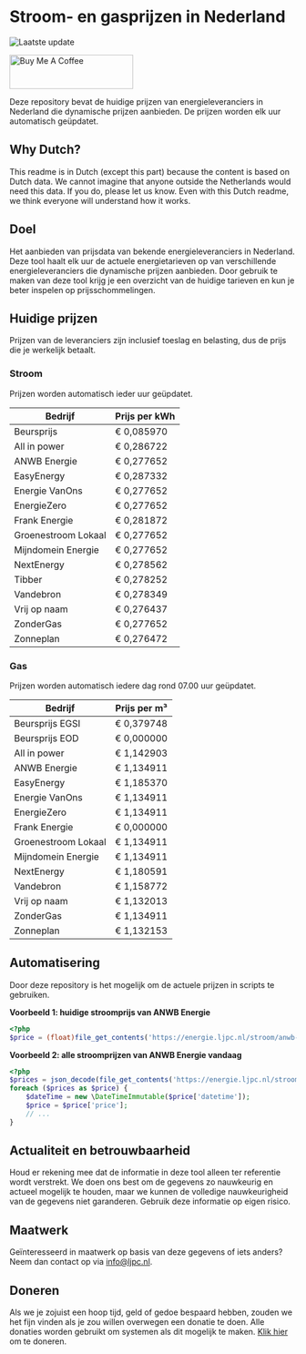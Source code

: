 # Stroom- en gasprijzen in Nederland

![Laatste update](https://img.shields.io/badge/laatste%20update-2023--12--11%2012%3A00%20CET-brightgreen)

<a href="https://www.buymeacoffee.com/Lars-" target="_blank"><img src="https://cdn.buymeacoffee.com/buttons/v2/default-orange.png" alt="Buy Me A Coffee" height="60" style="height: 60px !important;width: 217px !important;" ></a>

Deze repository bevat de huidige prijzen van energieleveranciers in Nederland die dynamische prijzen aanbieden. De prijzen worden elk uur automatisch geüpdatet.

## Why Dutch?

This readme is in Dutch (except this part) because the content is based on Dutch data. We cannot imagine that anyone outside the Netherlands would need this data. If you do, please let us know. Even with this Dutch readme, we think
everyone will understand how it works.

## Doel

Het aanbieden van prijsdata van bekende energieleveranciers in Nederland. Deze tool haalt elk uur de actuele energietarieven op van verschillende energieleveranciers die dynamische prijzen aanbieden. Door gebruik te maken van deze tool
krijg je een overzicht van de huidige tarieven en kun je beter inspelen op prijsschommelingen.

## Huidige prijzen

Prijzen van de leveranciers zijn inclusief toeslag en belasting, dus de prijs die je werkelijk betaalt.

### Stroom

Prijzen worden automatisch ieder uur geüpdatet.

 Bedrijf | Prijs per kWh 
---------|---------------
Beursprijs | € 0,085970
All in power | € 0,286722
ANWB Energie | € 0,277652
EasyEnergy | € 0,287332
Energie VanOns | € 0,277652
EnergieZero | € 0,277652
Frank Energie | € 0,281872
Groenestroom Lokaal | € 0,277652
Mijndomein Energie | € 0,277652
NextEnergy | € 0,278562
Tibber | € 0,278252
Vandebron | € 0,278349
Vrij op naam | € 0,276437
ZonderGas | € 0,277652
Zonneplan | € 0,276472


### Gas

Prijzen worden automatisch iedere dag rond 07.00 uur geüpdatet.

 Bedrijf | Prijs per m³ 
---------|--------------
Beursprijs EGSI | € 0,379748
Beursprijs EOD | € 0,000000
All in power | € 1,142903
ANWB Energie | € 1,134911
EasyEnergy | € 1,185370
Energie VanOns | € 1,134911
EnergieZero | € 1,134911
Frank Energie | € 0,000000
Groenestroom Lokaal | € 1,134911
Mijndomein Energie | € 1,134911
NextEnergy | € 1,180591
Vandebron | € 1,158772
Vrij op naam | € 1,132013
ZonderGas | € 1,134911
Zonneplan | € 1,132153


## Automatisering

Door deze repository is het mogelijk om de actuele prijzen in scripts te gebruiken.

**Voorbeeld 1: huidige stroomprijs van ANWB Energie**

```php
<?php
$price = (float)file_get_contents('https://energie.ljpc.nl/stroom/anwb-energie-nu.txt');

```

**Voorbeeld 2: alle stroomprijzen van ANWB Energie vandaag**

```php
<?php
$prices = json_decode(file_get_contents('https://energie.ljpc.nl/stroom/all-in-power-vandaag.json'),true);
foreach ($prices as $price) {
    $dateTime = new \DateTimeImmutable($price['datetime']);
    $price = $price['price'];
    // ...
}
```

## Actualiteit en betrouwbaarheid

Houd er rekening mee dat de informatie in deze tool alleen ter referentie wordt verstrekt. We doen ons best om de gegevens zo nauwkeurig en actueel mogelijk te houden, maar we kunnen de volledige nauwkeurigheid van de gegevens niet
garanderen. Gebruik deze informatie op eigen risico.

## Maatwerk

Geïnteresseerd in maatwerk op basis van deze gegevens of iets anders? Neem dan contact op
via [info@ljpc.nl](mailto:info@ljpc.nl?subject=Energie%20prijzen).

## Doneren

Als we je zojuist een hoop tijd, geld of gedoe bespaard hebben, zouden we het fijn vinden als je zou willen overwegen een
donatie te doen. Alle donaties worden gebruikt om systemen als dit mogelijk te
maken. [Klik hier](https://www.buymeacoffee.com/Lars-) om te doneren.
